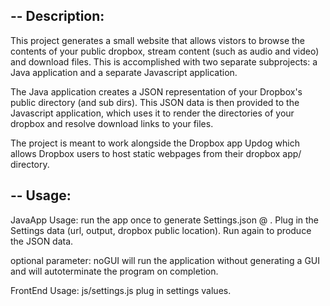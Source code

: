--
Description:
--
This project generates a small website that allows vistors to browse the contents of your public dropbox, stream content (such as audio and video) and download files.
This is accomplished with two separate subprojects: a Java application and a separate Javascript application.

The Java application creates a JSON representation of your Dropbox's public directory (and sub dirs). This JSON data is then provided to the Javascript application, which uses it to render the directories of your dropbox and resolve download links to your files.

The project is meant to work alongside the Dropbox app Updog which allows Dropbox users to host static webpages from their dropbox app/ directory.

--
Usage:
--
JavaApp Usage:
run the app once to generate Settings.json @ .
Plug in the Settings data (url, output, dropbox public location).
Run again to produce the JSON data.

optional parameter: noGUI will run the application without generating a GUI and will autoterminate the program on completion.

FrontEnd Usage:
js/settings.js plug in settings values.